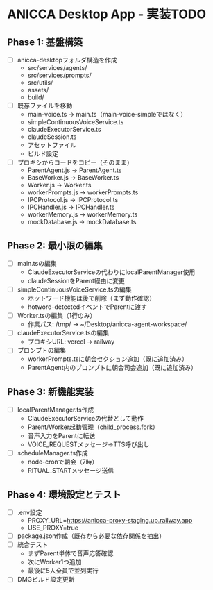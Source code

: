 # ANICCA Desktop App - 実装TODO

## Phase 1: 基盤構築
- [ ] anicca-desktopフォルダ構造を作成
  - src/services/agents/
  - src/services/prompts/
  - src/utils/
  - assets/
  - build/
- [ ] 既存ファイルを移動
  - main-voice.ts → main.ts（main-voice-simpleではなく）
  - simpleContinuousVoiceService.ts
  - claudeExecutorService.ts
  - claudeSession.ts
  - アセットファイル
  - ビルド設定
- [ ] プロキシからコードをコピー（そのまま）
  - ParentAgent.js → ParentAgent.ts
  - BaseWorker.js → BaseWorker.ts
  - Worker.js → Worker.ts
  - workerPrompts.js → workerPrompts.ts
  - IPCProtocol.js → IPCProtocol.ts
  - IPCHandler.js → IPCHandler.ts
  - workerMemory.js → workerMemory.ts
  - mockDatabase.js → mockDatabase.ts

## Phase 2: 最小限の編集
- [ ] main.tsの編集
  - ClaudeExecutorServiceの代わりにlocalParentManager使用
  - claudeSessionをParent経由に変更
- [ ] simpleContinuousVoiceService.tsの編集
  - ホットワード機能は後で削除（まず動作確認）
  - hotword-detectedイベントでParentに渡す
- [ ] Worker.tsの編集（1行のみ）
  - 作業パス: /tmp/ → ~/Desktop/anicca-agent-workspace/
- [ ] claudeExecutorService.tsの編集
  - プロキシURL: vercel → railway
- [ ] プロンプトの編集
  - workerPrompts.tsに朝会セクション追加（既に追加済み）
  - ParentAgent内のプロンプトに朝会司会追加（既に追加済み）

## Phase 3: 新機能実装
- [ ] localParentManager.ts作成
  - ClaudeExecutorServiceの代替として動作
  - Parent/Worker起動管理（child_process.fork）
  - 音声入力をParentに転送
  - VOICE_REQUESTメッセージ→TTS呼び出し
- [ ] scheduleManager.ts作成
  - node-cronで朝会（7時）
  - RITUAL_STARTメッセージ送信

## Phase 4: 環境設定とテスト
- [ ] .env設定
  - PROXY_URL=https://anicca-proxy-staging.up.railway.app
  - USE_PROXY=true
- [ ] package.json作成（既存から必要な依存関係を抽出）
- [ ] 統合テスト
  - まずParent単体で音声応答確認
  - 次にWorker1つ追加
  - 最後に5人全員で並列実行
- [ ] DMGビルド設定更新